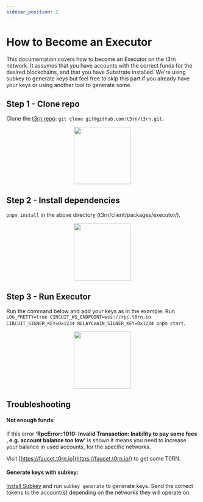 ```yaml
---
sidebar_position: 2
---
```


# How to Become an Executor

This documentation covers how to become an Executor on the t3rn network. It assumes that you have accounts with the correct funds for the desired blockchains, and that you have Substrate installed. We're using subkey to generate keys but feel free to skip this part if you already have your keys or using another tool to generate some.

## Step 1 - Clone repo

Clone the [t3rn repo](https://github.com/t3rn/t3rn/tree/development/client/packages/executor): `git clone git@github.com:t3rn/t3rn.git`.

<p align="center">
    <img height="150" src="/img/clone-executor-repo.png?raw=true"/>
</p>

## Step 2 - Install dependencies

`pnpm install` in the above directory (t3rn/client/packages/executor/).

<p align="center">
    <img height="150" src="/img/install-executor-dep.png?raw=true"/>
</p>

## Step 3 - Run Executor

Run the command below and add your keys as in the example.
Run `LOG_PRETTY=true CIRCUIT_WS_ENDPOINT=wss://rpc.t0rn.io CIRCUIT_SIGNER_KEY=0x1234 RELAYCHAIN_SIGNER_KEY=0x1234 pnpm start`.

<p align="center">
    <img height="150" src="/img/run-executor-w-keys.png?raw=true"/>
</p>

## Troubleshooting

#### Not enough funds:

If this error **‘RpcError: 1010: Invalid Transaction: Inability to pay some fees , e.g. account balance too low’** is shown it means you need to increase your balance in used accounts, for the specific networks.

Visit [https://faucet.t0rn.io](https://faucet.t0rn.io/) to get some T0RN.

#### Generate keys with subkey:

[Install Subkey](https://docs.substrate.io/reference/command-line-tools/subkey/) and run `subkey generate` to generate keys. Send the correct tokens to the account(s) depending on the networks they will operate on.
